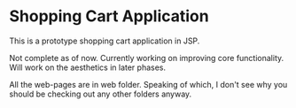 # Shopping Cart Application

This is a prototype shopping cart application in JSP. 

Not complete as of now. Currently working on improving core functionality.
Will work on the aesthetics in later phases.

All the web-pages are in web folder. Speaking of which, I don't see why you should be checking out any other folders anyway.
